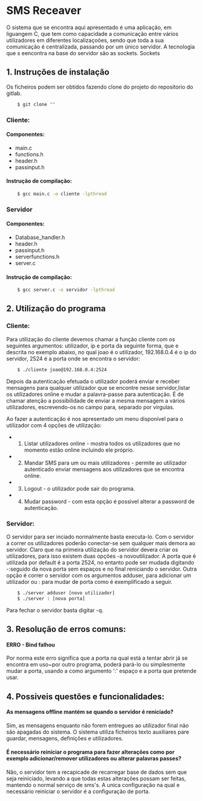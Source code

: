 # SMS Receaver

O sistema que se encontra aqui apresentado é uma aplicação, em liguangem C, que tem como capacidade a comunicação entre vários utilizadores em diferentes localizaçoões, sendo que toda a sua comunicação é centralizada, passando por um único servidor. A tecnologia que s eencontra na base do servidor são as sockets. Sockets  

## 1. Instruções de instalação
Os ficheiros podem ser obtidos fazendo clone do projeto do repositorio do gitlab.
```sh
	$ git clone ""
```
### Cliente: 
#### Componentes:
* main.c
* functions.h
* header.h
* passinput.h

#### Instrução de compilação:
```sh
	$ gcc main.c -o cliente -lpthread
```
### Servidor
#### Componentes:
* Database_handler.h
* header.h
* passinput.h
* serverfunctions.h
* server.c

#### Instrução de compilação:
```sh
	$ gcc server.c -o servidor -lpthread
```

## 2. Utilização do programa

### Cliente:
Para utilização do cliente devemos chamar a função cliente com os seguintes argumentos: utilizador, ip e porta da seguinte forma, que e descrita no exemplo abaixo, no qual joao é o utilizador, 192.168.0.4 é o ip do servidor, 2524 é a porta onde se encontra o servidor:
```sh
	$ ./cliente joao@192.168.0.4:2524
```
Depois da autenticação efetuada o utilizador poderá enviar e receber mensagens para qualquer utilizador que se encontre nesse servidor,listar os utilizadores online e mudar a palavra-passe para autenticação. É de chamar atenção a possibilidade de enviar a mesma mensagem a vários utilizadores, escrevendo-os no campo para, separado por virgulas.

Ao fazer a autenticação é nos apresentado um menu disponível para o utilizador com 4 opções de utilização:

* 1) Listar utilizadores online - mostra todos os utilizadores que no momento estão online incluíndo ele próprio.

* 2) Mandar SMS para um ou mais utilizadores - permite ao utilizador autenticado enviar mensagens aos utilizadores que se encontra online.

* 3) Logout - o utilizador pode sair do programa.

* 4) Mudar password - com esta opção é possivel alterar a password de autenticação.

### Servidor:
O servidor para ser inciado normalmente basta executa-lo.
Com o servidor a correr os utilizadores poderão conectar-se sem qualquer mais demora ao servidor. Claro que na primeira utilização do servidor devera criar os utilizadores, para isso existem duas opções -a novoutilizador. 
A porta que é utilizada por default é a porta 2524, no entanto pode ser mudada digitando -:seguido da nova porta sem espaços e no final reniciando o servidor. Outra opção é correr o servidor com os argumentos adduser, para adicionar um utilizador ou : para mudar de porta como é exemplificado a seguir.
```sh
    $ ./server adduser [novo utilizador]
    $ ./server : [nova porta]
```
Para fechar o servidor basta digitar -q.		

## 3. Resolução de erros comuns:
#### ERRO - Bind falhou
Por norma este erro significa que a porta na qual está a tentar abrir já se encontra em uso~por outro programa, poderá pará-lo ou simplesmente mudar a porta, usando a como argumento ':' espaço e a porta que pretende usar.

## 4. Possiveis questões e funcionalidades:
#### As mensagens offline mantém se quando o servidor é reniciado?
Sim, as mensagens enquanto não forem entregues ao utilizador final não são apagadas do sistema. O sistema utiliza ficheiros texto auxiliares pare guardar, mensagens, definições e utilizadores.
#### É necessário reiniciar o programa para fazer alterações como por exemplo adicionar/remover utilizadores ou alterar palavras passes?
Não, o servidor tem a recapicade de recarregar base de dados sem que seja reiniciado, levando a que todas estas alterações possam ser feitas, mantendo o normal serviço de sms's. A unica configuração na qual e necessário reiniciar o servidor é a configuração de porta.


 